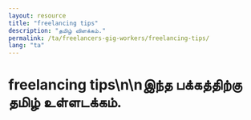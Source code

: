 ```yaml
---
layout: resource
title: "freelancing tips"
description: "தமிழ் விளக்கம்."
permalink: /ta/freelancers-gig-workers/freelancing-tips/
lang: "ta"
---
```


# freelancing tips\n\nஇந்த பக்கத்திற்கு தமிழ் உள்ளடக்கம்.
